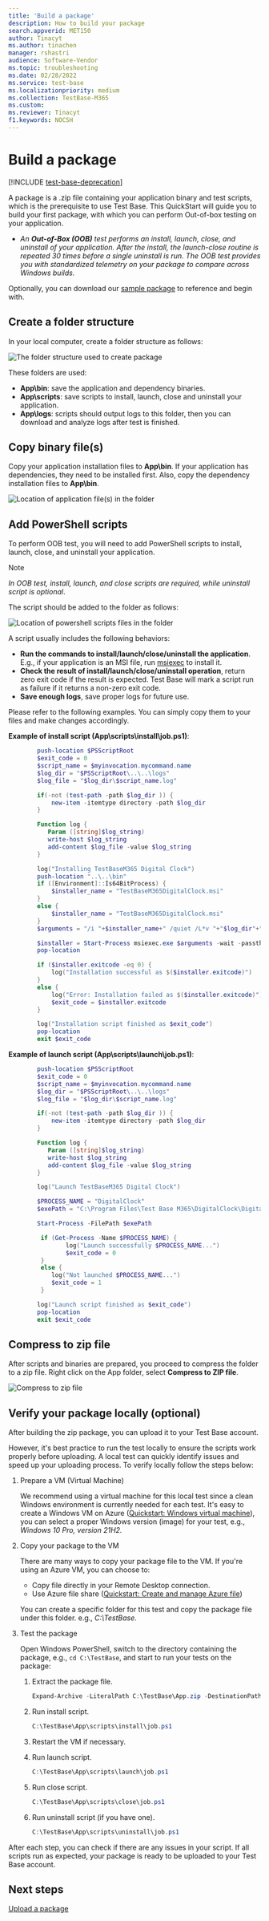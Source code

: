 ```yaml
---
title: 'Build a package'
description: How to build your package
search.appverid: MET150
author: Tinacyt
ms.author: tinachen
manager: rshastri
audience: Software-Vendor
ms.topic: troubleshooting
ms.date: 02/28/2022
ms.service: test-base
ms.localizationpriority: medium
ms.collection: TestBase-M365
ms.custom:
ms.reviewer: Tinacyt
f1.keywords: NOCSH
---
```


# Build a package

[!INCLUDE [test-base-deprecation](./includes/test-base-deprecation.md)]

A package is a .zip file containing your application binary and test scripts, which is the prerequisite to use Test Base. This QuickStart will guide you to build your first package, with which you can perform Out-of-box testing on your application.

- *An **Out-of-Box (OOB)** test performs an install, launch, close, and uninstall of your application. After the install, the launch-close routine is repeated 30 times before a single uninstall is run. The OOB test provides you with standardized telemetry on your package to compare across Windows builds.*

Optionally, you can download our [sample package](https://aka.ms/testbase-sample-package) to reference and begin with.

## Create a folder structure

In your local computer, create a folder structure as follows:

![The folder structure used to create package](Media/buildpackage1.png)

These folders are used:

- **App\bin**: save the application and dependency binaries.
- **App\scripts**: save scripts to install, launch, close and uninstall your application.
- **App\logs**: scripts should output logs to this folder, then you can download and analyze logs after test is finished.

## Copy binary file(s)

Copy your application installation files to **App\bin**. If your application has dependencies, they need to be installed first. Also, copy the dependency installation files to **App\bin**.

![Location of application file(s) in the folder](Media/buildpackage2.png)

## Add PowerShell scripts

To perform OOB test, you will need to add PowerShell scripts to install, launch, close, and uninstall your application.

> [!NOTE]
> *In OOB test, install, launch, and close scripts are required, while uninstall script is optional*.

The script should be added to the folder as follows:

![Location of powershell scripts files in the folder](Media/buildpackage3.png)

A script usually includes the following behaviors:

- **Run the commands to install/launch/close/uninstall the application**. E.g., if your application is an MSI file, run [msiexec](/windows-server/administration/windows-commands/msiexec) to install it.
- **Check the result of install/launch/close/uninstall operation**, return zero exit code if the result is expected. Test Base will mark a script run as failure if it returns a non-zero exit code.
- **Save enough logs**, save proper logs for future use.

Please refer to the following examples. You can simply copy them to your files and make changes accordingly.

**Example of install script (App\scripts\install\job.ps1)**:

```powershell
        push-location $PSScriptRoot
        $exit_code = 0
        $script_name = $myinvocation.mycommand.name
        $log_dir = "$PSScriptRoot\..\..\logs"
        $log_file = "$log_dir\$script_name.log"

        if(-not (test-path -path $log_dir )) {
            new-item -itemtype directory -path $log_dir
        }

        Function log {
           Param ([string]$log_string)
           write-host $log_string
           add-content $log_file -value $log_string
        }

        log("Installing TestBaseM365 Digital Clock")
        push-location "..\..\bin"
        if ([Environment]::Is64BitProcess) {
            $installer_name = "TestBaseM365DigitalClock.msi"
        }
        else {
            $installer_name = "TestBaseM365DigitalClock.msi"
        }
        $arguments = "/i "+$installer_name+" /quiet /L*v "+"$log_dir"+"\atp-client-installation.log"

        $installer = Start-Process msiexec.exe $arguments -wait -passthru
        pop-location

        if ($installer.exitcode -eq 0) {
            log("Installation successful as $($installer.exitcode)")
        }
        else {
            log("Error: Installation failed as $($installer.exitcode)")
            $exit_code = $installer.exitcode
        }

        log("Installation script finished as $exit_code")
        pop-location
        exit $exit_code
```

**Example of launch script (App\scripts\launch\job.ps1)**:

```powershell
        push-location $PSScriptRoot
        $exit_code = 0
        $script_name = $myinvocation.mycommand.name
        $log_dir = "$PSScriptRoot\..\..\logs"
        $log_file = "$log_dir\$script_name.log"

        if(-not (test-path -path $log_dir )) {
            new-item -itemtype directory -path $log_dir
        }

        Function log {
           Param ([string]$log_string)
           write-host $log_string
           add-content $log_file -value $log_string
        }

        log("Launch TestBaseM365 Digital Clock")

        $PROCESS_NAME = "DigitalClock"
        $exePath = "C:\Program Files\Test Base M365\DigitalClock\DigitalClock.exe"

        Start-Process -FilePath $exePath

         if (Get-Process -Name $PROCESS_NAME) {
                log("Launch successfully $PROCESS_NAME...")
                $exit_code = 0
         }
         else {
            log("Not launched $PROCESS_NAME...")
            $exit_code = 1
         }

        log("Launch script finished as $exit_code")
        pop-location
        exit $exit_code
```

## Compress to zip file

After scripts and binaries are prepared, you proceed to compress the folder to a zip file. Right click on the App folder, select **Compress to ZIP file**.

![Compress to zip file](Media/buildpackage4.png)

## Verify your package locally (optional)

After building the zip package, you can upload it to your Test Base account.

However, it's best practice to run the test locally to ensure the scripts work properly before uploading. A local test can quickly identify issues and speed up your uploading process. To verify locally follow the steps below:

1. Prepare a VM (Virtual Machine)

   We recommend using a virtual machine for this local test since a clean Windows environment is currently needed for each test. It's easy to create a Windows VM on Azure ([Quickstart: Windows virtual machine](/azure/virtual-machines/windows/quick-create-portal)), you can select a proper Windows version (image) for your test, e.g., *Windows 10 Pro, version 21H2.*<br>

2. Copy your package to the VM

   There are many ways to copy your package file to the VM. If you're using an Azure VM, you can choose to:

     - Copy file directly in your Remote Desktop connection.
     - Use Azure file share ([Quickstart: Create and manage Azure file](/azure/storage/files/storage-files-quick-create-use-windows))

   You can create a specific folder for this test and copy the package file under this folder. e.g., *C:\TestBase*.

3. Test the package

   Open Windows PowerShell, switch to the directory containing the package, e.g., `cd C:\TestBase`, and start to run your tests on the package:

   1. Extract the package file.

      ```powershell
      Expand-Archive -LiteralPath C:\TestBase\App.zip -DestinationPath C:\TestBase
      ```

   2. Run install script.

      ```powershell
      C:\TestBase\App\scripts\install\job.ps1
      ```

   3. Restart the VM if necessary.

   4. Run launch script.

      ```powershell
      C:\TestBase\App\scripts\launch\job.ps1
      ```

   5. Run close script.

      ```powershell
      C:\TestBase\App\scripts\close\job.ps1
      ```

   6. Run uninstall script (if you have one).

      ```powershell
      C:\TestBase\App\scripts\uninstall\job.ps1
      ```

After each step, you can check if there are any issues in your script. If all scripts run as expected, your package is ready to be uploaded to your Test Base account.

## Next steps

[Upload a package](uploadApplication.md)
